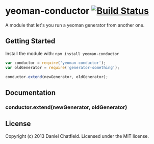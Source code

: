 # yeoman-conductor [![Build Status](https://secure.travis-ci.org/danielchatfield/yeoman-conductor.png?branch=master)](http://travis-ci.org/danielchatfield/yeoman-conductor)

A module that let's you run a yeoman generator from another one.

## Getting Started
Install the module with: `npm install yeoman-conductor`

```javascript
var conductor = require('yeoman-conductor');
var oldGenerator = require('generator-something');

conductor.extend(newGenerator, oldGenerator);
```

## Documentation

### conductor.extend(newGenerator, oldGenerator)

## License
Copyright (c) 2013 Daniel Chatfield. Licensed under the MIT license.
